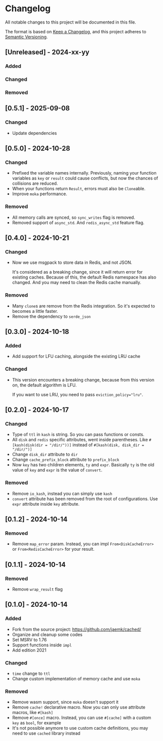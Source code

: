# Changelog

All notable changes to this project will be documented in this file.

The format is based on [Keep a Changelog](https://keepachangelog.com/en/1.1.0/),
and this project adheres to [Semantic Versioning](https://semver.org/spec/v2.0.0.html).

## [Unreleased] - 2024-xx-yy

### Added

### Changed

### Removed

## [0.5.1] - 2025-09-08

### Changed

- Update dependencies

## [0.5.0] - 2024-10-28

### Changed

- Prefixed the variable names internally. Previously, naming your function variables as `key` or `result` could cause conflicts, but now the chances of collisions are reduced.
- When your functions return `Result`, errors must also be `Clone`able.
- Improve `moka` performance.

### Removed

- All memory calls are synced, so `sync_writes` flag is removed.
- Removed support of `async_std`. And `redis_async_std` feature flag.

## [0.4.0] - 2024-10-21

### Changed

- Now we use msgpack to store data in Redis, and not JSON.

  It's considered as a breaking change, since it will return error for existing caches. Because of this, the default Redis namespace has also changed.
  And you may need to clean the Redis cache manually.

### Removed

- Many `clone`s are remove from the Redis integration. So it's expected to becomes a little faster.
- Remove the dependency to `serde_json`

## [0.3.0] - 2024-10-18

### Added

- Add support for LFU caching, alongside the existing LRU cache

### Changed

- This version encounters a breaking change, because from this version on, the default algorithm is LFU.

  If you want to use LRU, you need to pass `eviction_policy="lru"`.

## [0.2.0] - 2024-10-17

### Changed

- Type of `ttl` in `kash` is string. So you can pass functions or consts.
- All `disk` and `redis` specific attributes, went inside parentheses. Like `#[kash(disk(dir = "/dir/"))]` instead of `#[kash(disk, disk_dir = "/dir/")]`
- Change `disk_dir` attribute to `dir`
- Change `cache_prefix_block` attribute to `prefix_block`
- Now `key` has two children elements, `ty` and `expr`. Basically `ty` is the old value of `key` and `expr` is the value of `convert`.

### Removed

- Remove `io_kash`, instead you can simply use `kash`
- `convert` attribute has been removed from the root of configurations. Use `expr` attribute inside `key` attribute. 

## [0.1.2] - 2024-10-14

### Removed

- Remove `map_error` param. Instead, you can impl `From<DiskCacheError>` or `From<RedisCacheError>` for your result.

## [0.1.1] - 2024-10-14

### Removed

- Remove `wrap_result` flag

## [0.1.0] - 2024-10-14

### Added

- Fork from the source project: https://github.com/jaemk/cached/
- Organize and cleanup some codes
- Set MSRV to 1.76
- Support functions inside `impl`
- Add edition 2021

### Changed

- `time` change to `ttl`
- Change custom implementation of memory cache and use `moka`

### Removed

- Remove wasm support, since `moka` doesn't support it
- Remove `cache!` declarative macro. Now you can only use attribute macros, like `#[kash]`
- Remove `#[once]` macro. Instead, you can use `#[cache]` with a custom `key` as `bool`, for example
- It's not possible anymore to use custom cache definitions, you may need to use `cached` library instead
